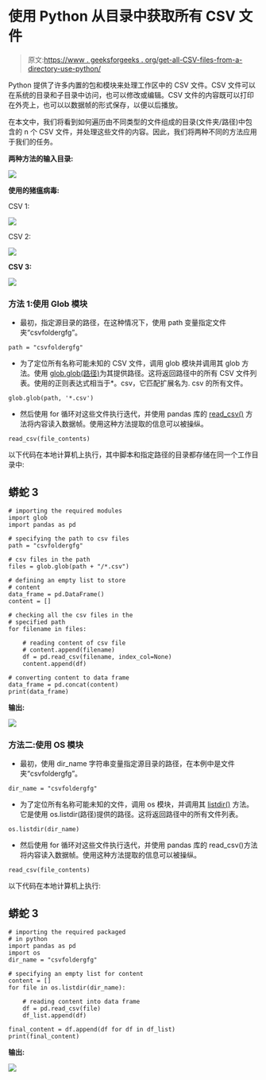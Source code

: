 # 使用 Python 从目录中获取所有 CSV 文件

> 原文:[https://www . geeksforgeeks . org/get-all-CSV-files-from-a-directory-use-python/](https://www.geeksforgeeks.org/getting-all-csv-files-from-a-directory-using-python/)

Python 提供了许多内置的包和模块来处理工作区中的 CSV 文件。CSV 文件可以在系统的目录和子目录中访问，也可以修改或编辑。CSV 文件的内容既可以打印在外壳上，也可以以数据帧的形式保存，以便以后播放。

在本文中，我们将看到如何遍历由不同类型的文件组成的目录(文件夹/路径)中包含的 n 个 CSV 文件，并处理这些文件的内容。因此，我们将两种不同的方法应用于我们的任务。

**两种方法的输入目录:**

![](img/339ba40f4f62fb2079cb080f151ced61.png)

**使用的猪瘟病毒:**

CSV 1:

![](img/8d3ad9f70c23ea6862918dc974d23261.png)

CSV 2:

![](img/5aa869695180cab5d6f1e7c9e4361a77.png)

**CSV 3:**

![](img/78f91357607d84eb4aba7eb392e9fb8c.png)

### **方法 1:使用 Glob 模块**

*   最初，指定源目录的路径，在这种情况下，使用 path 变量指定文件夹“csvfoldergfg”。

```
path = "csvfoldergfg"
```

*   为了定位所有名称可能未知的 CSV 文件，调用 glob 模块并调用其 glob 方法。使用 [glob.glob(路径)](https://www.geeksforgeeks.org/how-to-use-glob-function-to-find-files-recursively-in-python/)为其提供路径。这将返回路径中的所有 CSV 文件列表。使用的正则表达式相当于*。csv，它匹配扩展名为. csv 的所有文件。

```
glob.glob(path, '*.csv')
```

*   然后使用 for 循环对这些文件执行迭代，并使用 pandas 库的 [read_csv()](https://www.geeksforgeeks.org/python-read-csv-using-pandas-read_csv/) 方法将内容读入数据帧。使用这种方法提取的信息可以被操纵。

```
read_csv(file_contents)
```

以下代码在本地计算机上执行，其中脚本和指定路径的目录都存储在同一个工作目录中:

## 蟒蛇 3

```
# importing the required modules
import glob
import pandas as pd

# specifying the path to csv files
path = "csvfoldergfg"

# csv files in the path
files = glob.glob(path + "/*.csv")

# defining an empty list to store 
# content
data_frame = pd.DataFrame()
content = []

# checking all the csv files in the 
# specified path
for filename in files:

    # reading content of csv file
    # content.append(filename)
    df = pd.read_csv(filename, index_col=None)
    content.append(df)

# converting content to data frame
data_frame = pd.concat(content)
print(data_frame)
```

**输出:**

![](img/a46d1798c9cf72143dd330087d059d04.png)

### **方法二:使用 OS 模块**

*   最初，使用 dir_name 字符串变量指定源目录的路径，在本例中是文件夹“csvfoldergfg”。

```
dir_name = "csvfoldergfg"
```

*   为了定位所有名称可能未知的文件，调用 os 模块，并调用其 [listdir()](https://www.geeksforgeeks.org/python-os-listdir-method/) 方法。它是使用 os.listdir(路径)提供的路径。这将返回路径中的所有文件列表。

```
os.listdir(dir_name)
```

*   然后使用 for 循环对这些文件执行迭代，并使用 pandas 库的 read_csv()方法将内容读入数据帧。使用这种方法提取的信息可以被操纵。

```
read_csv(file_contents)
```

以下代码在本地计算机上执行:

## 蟒蛇 3

```
# importing the required packaged 
# in python
import pandas as pd
import os
dir_name = "csvfoldergfg"

# specifying an empty list for content
content = []
for file in os.listdir(dir_name):

    # reading content into data frame
    df = pd.read_csv(file)
    df_list.append(df)

final_content = df.append(df for df in df_list)
print(final_content)
```

**输出:**

![](img/a46d1798c9cf72143dd330087d059d04.png)